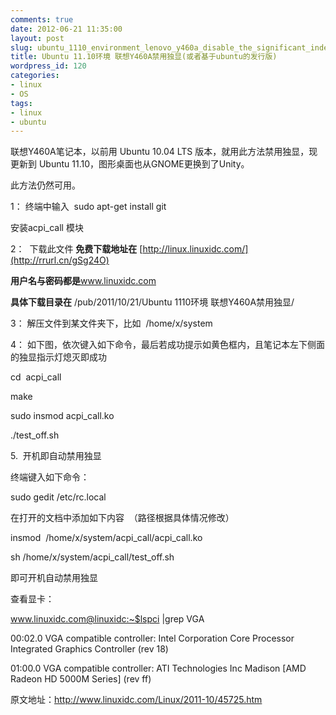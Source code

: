 ```yaml
---
comments: true
date: 2012-06-21 11:35:00
layout: post
slug: ubuntu_1110_environment_lenovo_y460a_disable_the_significant_independence_or_the_release_of_ubuntu-based
title: Ubuntu 11.10环境 联想Y460A禁用独显(或者基于ubuntu的发行版)
wordpress_id: 120
categories:
- linux
- OS
tags:
- linux
- ubuntu
---
```




联想Y460A笔记本，以前用 Ubuntu 10.04 LTS 版本，就用此方法禁用独显，现更新到 Ubuntu 11.10，图形桌面也从GNOME更换到了Unity。

此方法仍然可用。

1： 终端中输入  sudo apt-get install git

安装acpi_call 模块

2：  下载此文件
**免费下载地址在** [http://linux.linuxidc.com/](http://rrurl.cn/gSg24O)

**用户名与密码都是**www.linuxidc.com

**具体下载目录在** /pub/2011/10/21/Ubuntu 1110环境 联想Y460A禁用独显/

3： 解压文件到某文件夹下，比如  /home/x/system

4： 如下图，依次键入如下命令，最后若成功提示如黄色框内，且笔记本左下侧面的独显指示灯熄灭即成功

cd  acpi_call

make

sudo insmod acpi_call.ko

./test_off.sh

5.  开机即自动禁用独显

终端键入如下命令：

sudo gedit /etc/rc.local

在打开的文档中添加如下内容  （路径根据具体情况修改）

insmod  /home/x/system/acpi_call/acpi_call.ko

sh /home/x/system/acpi_call/test_off.sh

即可开机自动禁用独显

查看显卡：

www.linuxidc.com@linuxidc:~$lspci |grep VGA

00:02.0 VGA compatible controller: Intel Corporation Core Processor Integrated Graphics Controller (rev 18)

01:00.0 VGA compatible controller: ATI Technologies Inc Madison [AMD Radeon HD 5000M Series] (rev ff)



原文地址：http://www.linuxidc.com/Linux/2011-10/45725.htm


